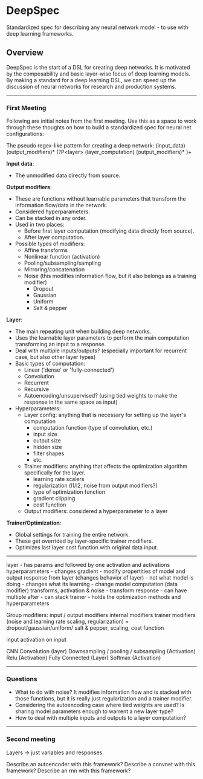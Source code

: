# DeepSpec
Standardized spec for describing any neural network model - to use with deep learning frameworks.

## Overview
DeepSpec is the start of a DSL for creating deep networks. It is motivated by the composability and basic layer-wise focus of deep learning models. By making a standard for a deep learning DSL, we can speed up the discussion of neural networks for research and production systems.

---
### First Meeting 

Following are initial notes from the first meeting. Use this as a space to work through these thoughts on how to build a standardized spec for neural net configurations:

The pseudo regex-like pattern for creating a deep network:
(input_data) (output_modifiers)\* (?P<layer\> (layer_computation) (output_modifiers)\* )\+ 


**Input data**:

+ The unmodified data directly from source.


**Output modifiers**:

+ These are functions without learnable parameters that transform the information flow/data in the network.
+ Considered hyperparameters.
+ Can be stacked in any order.
+ Used in two places:
    * Before first layer computation (modifying data directly from source).
    * After layer computation.
+ Possible types of modifiers:
    * Affine transforms
    * Nonlinear function (activation)
    * Pooling/subsampling/sampling
    * Mirroring/concatenation
    * Noise (this modifies information flow, but it also belongs as a training modifier)
        - Dropout
        - Gaussian
        - Uniform
        - Salt & pepper


**Layer**:

+ The main repeating unit when building deep networks.
+ Uses the learnable layer parameters to perform the main computation transforming an input to a response.
+ Deal with multiple inputs/outputs? (especially important for recurrent case, but also other layer types)
+ Basic types of computation:
    * Linear ('dense' or  'fully-connected')
    * Convolution
    * Recurrent
    * Recursive
    * Autoencoding/unsupervised? (using tied weights to make the response in the same space as input)
+ Hyperparameters:
    * Layer config: anything that is necessary for setting up the layer's computation
        - computation function (type of convolution, etc.)
        - input size
        - output size
        - hidden size
        - filter shapes
        - etc.
    * Trainer modifiers: anything that affects the optimization algorithm specifically for the layer.
        - learning rate scalers
        - regularization (l1/l2, noise from output modifiers?)
        - type of optimization function
        - gradient clipping
        - cost function
    * Output modifiers: considered a hyperparameter to a layer


**Trainer/Optimization**:

+ Global settings for training the entire network.
+ These get overrided by layer-specific trainer modifiers.
+ Optimizes last layer cost function with original data input.


---
layer - has params and followed by one activation and activations hyperparameters - changes gradient - modify propertities of model and output response from layer (changes behavior of layer) - not what model is doing - changes what its learning
     - change model computation
(data modifier) transforms, activation & noise - transform response - can have multiple after - can stack 
trainer - holds the optimization methods and hyperparameters

Group modifiers:
     input / output modifiers
     internal modifiers
     trainer modifiers (noise and learning rate scaling, regularization) = dropout/gaussian/uniform/ salt & pepper,  scaling, cost function


input activation on input

CNN
     Convolution (layer)
     Downsampling / pooling / subsampling (Activation)
     Relu (Activation)
     Fully Connected (Layer)
     Softmax (Activation)

---
### Questions

+ What to do with noise? It modifies information flow and is stacked with those functions, but it is really just regularization and a trainer modifier.
+ Considering the autoencoding case where tied weights are used? Is sharing model parameters enough to warrent a new layer type?
+ How to deal with multiple inputs and outputs to a layer computation?

---
### Second meeting
Layers -> just variables and responses.

Describe an autoencoder with this framework?
Describe a convnet with this framework?
Describe an rnn with this framework?